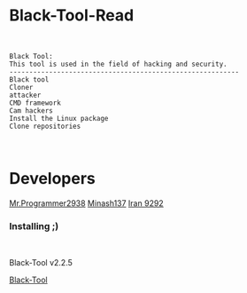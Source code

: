 # Black-Tool-Read
<br>

```
Black Tool:
This tool is used in the field of hacking and security.
----------------------------------------------------------
Black tool
Cloner
attacker
CMD framework
Cam hackers
Install the Linux package
Clone repositories
```
<br>

# Developers
[Mr.Programmer2938](https://github.com/mrprogrammer2938)
[Minash137](https://github.com/https://github.com/minash137)
[Iran 9292](https://github.com/Black-Team-H)
<br>

### Installing ;)
<br>

<p> Black-Tool v2.2.5 </p>

[Black-Tool](https://github.com/Black-Tool/Black-Tool)
<br>
